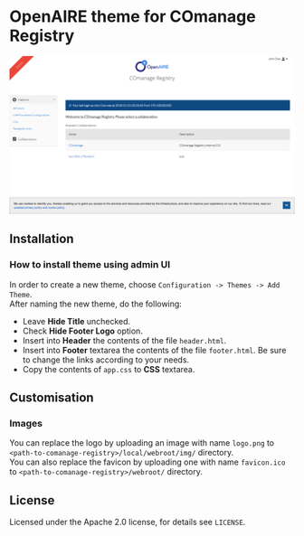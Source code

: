 # OpenAIRE theme for COmanage Registry

![COmanage Registry](./screenshot.png)

## Installation

### How to install theme using admin UI

In order to create a new theme, choose `Configuration -> Themes -> Add Theme`.  
After naming the new theme, do the following:

- Leave **Hide Title** unchecked.
- Check **Hide Footer Logo** option.
- Insert into **Header** the contents of the file `header.html`.
- Insert into **Footer** textarea the contents of the file `footer.html`. Be sure to change the links according to your needs.
- Copy the contents of `app.css` to **CSS** textarea.


## Customisation

### Images

You can replace the logo by uploading an image with name `logo.png` to `<path-to-comanage-registry>/local/webroot/img/` directory.  
You can also replace the favicon by uploading one with name `favicon.ico` to `<path-to-comanage-registry>/webroot/` directory.

## License

Licensed under the Apache 2.0 license, for details see `LICENSE`.
